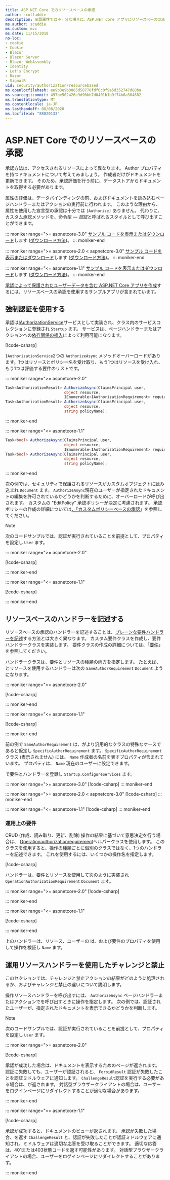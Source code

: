 ```yaml
---
title: ASP.NET Core でのリソースベースの承認
author: scottaddie
description: 承認属性では不十分な場合に、ASP.NET Core アプリにリソースベースの承認を実装する方法について説明します。
ms.author: scaddie
ms.custom: mvc
ms.date: 11/15/2018
no-loc:
- cookie
- Cookie
- Blazor
- Blazor Server
- Blazor WebAssembly
- Identity
- Let's Encrypt
- Razor
- SignalR
uid: security/authorization/resourcebased
ms.openlocfilehash: ee9b3e9b0085d58778fdf0c0f9a5d352747d88ba
ms.sourcegitcommit: 497be502426e9d90bb7d0401b1b9f74b6a384682
ms.translationtype: MT
ms.contentlocale: ja-JP
ms.lasthandoff: 08/08/2020
ms.locfileid: "88020133"
---
```

# <a name="resource-based-authorization-in-aspnet-core"></a>ASP.NET Core でのリソースベースの承認

承認方法は、アクセスされるリソースによって異なります。 Author プロパティを持つドキュメントについて考えてみましょう。 作成者だけがドキュメントを更新できます。 そのため、承認評価を行う前に、データストアからドキュメントを取得する必要があります。

属性の評価は、データバインディングの前、およびドキュメントを読み込むページハンドラーまたはアクションの実行前に行われます。 このような理由から、属性を使用した宣言型の承認は十分では `[Authorize]` ありません。 代わりに、カスタム承認メソッドを、命令型 &mdash; *認証*と呼ばれるスタイルとして呼び出すことができます。

::: moniker range=">= aspnetcore-3.0"
[サンプル コードを表示またはダウンロード](https://github.com/dotnet/AspNetCore.Docs/tree/master/aspnetcore/security/authorization/resourcebased/samples/3_0)します ([ダウンロード方法](xref:index#how-to-download-a-sample))。
::: moniker-end

 ::: moniker range=">= aspnetcore-2.0 < aspnetcore-3.0"
[サンプル コードを表示またはダウンロード](https://github.com/dotnet/AspNetCore.Docs/tree/master/aspnetcore/security/authorization/resourcebased/samples/2_2)します ([ダウンロード方法](xref:index#how-to-download-a-sample))。
::: moniker-end

::: moniker range="<= aspnetcore-1.1"
[サンプル コードを表示またはダウンロード](https://github.com/dotnet/AspNetCore.Docs/tree/master/aspnetcore/security/authorization/resourcebased/samples/1_1)します ([ダウンロード方法](xref:index#how-to-download-a-sample))。
::: moniker-end

[承認によって保護されたユーザーデータを含む ASP.NET Core アプリを作成](xref:security/authorization/secure-data)するには、リソースベースの承認を使用するサンプルアプリが含まれています。

## <a name="use-imperative-authorization"></a>強制認証を使用する

承認は[IAuthorizationService](/dotnet/api/microsoft.aspnetcore.authorization.iauthorizationservice)サービスとして実装され、クラス内のサービスコレクションに登録され `Startup` ます。 サービスは、ページハンドラーまたはアクションへの[依存関係の挿入](xref:fundamentals/dependency-injection)によって利用可能になります。

[!code-csharp[](resourcebased/samples/3_0/ResourceBasedAuthApp2/Controllers/DocumentController.cs?name=snippet_IAuthServiceDI&highlight=6)]

`IAuthorizationService`2つの `AuthorizeAsync` メソッドオーバーロードがあります。1つはリソースとポリシー名を受け取り、もう1つはリソースを受け入れ、もう1つは評価する要件のリストです。

::: moniker range=">= aspnetcore-2.0"

```csharp
Task<AuthorizationResult> AuthorizeAsync(ClaimsPrincipal user,
                          object resource,
                          IEnumerable<IAuthorizationRequirement> requirements);
Task<AuthorizationResult> AuthorizeAsync(ClaimsPrincipal user,
                          object resource,
                          string policyName);
```

::: moniker-end

::: moniker range="<= aspnetcore-1.1"

```csharp
Task<bool> AuthorizeAsync(ClaimsPrincipal user,
                          object resource,
                          IEnumerable<IAuthorizationRequirement> requirements);
Task<bool> AuthorizeAsync(ClaimsPrincipal user,
                          object resource,
                          string policyName);
```

::: moniker-end

<a name="security-authorization-resource-based-imperative"></a>

次の例では、セキュリティで保護されるリソースがカスタムオブジェクトに読み込まれ `Document` ます。 `AuthorizeAsync`現在のユーザーが指定されたドキュメントの編集を許可されているかどうかを判断するために、オーバーロードが呼び出されます。 カスタムの "EditPolicy" 承認ポリシーが決定に考慮されます。 承認ポリシーの作成の詳細については[、「カスタムポリシーベースの承認](xref:security/authorization/policies)」を参照してください。

> [!NOTE]
> 次のコードサンプルでは、認証が実行されていることを前提として、プロパティを設定し `User` ます。

::: moniker range=">= aspnetcore-2.0"

[!code-csharp[](resourcebased/samples/3_0/ResourceBasedAuthApp2/Pages/Document/Edit.cshtml.cs?name=snippet_DocumentEditHandler)]

::: moniker-end

::: moniker range="<= aspnetcore-1.1"

[!code-csharp[](resourcebased/samples/1_1/ResourceBasedAuthApp1/Controllers/DocumentController.cs?name=snippet_DocumentEditAction)]

::: moniker-end

## <a name="write-a-resource-based-handler"></a>リソースベースのハンドラーを記述する

リソースベースの承認のハンドラーを記述することは、[プレーンな要件ハンドラーを記述](xref:security/authorization/policies#security-authorization-policies-based-authorization-handler)する方法とは大きく異なります。 カスタム要件クラスを作成し、要件ハンドラークラスを実装します。 要件クラスの作成の詳細については、「[要件](xref:security/authorization/policies#requirements)」を参照してください。

ハンドラークラスは、要件とリソースの種類の両方を指定します。 たとえば、とリソースを使用するハンドラーは次の `SameAuthorRequirement` `Document` ようになります。

::: moniker range=">= aspnetcore-2.0"

[!code-csharp[](resourcebased/samples/3_0/ResourceBasedAuthApp2/Services/DocumentAuthorizationHandler.cs?name=snippet_HandlerAndRequirement)]

::: moniker-end

::: moniker range="<= aspnetcore-1.1"

[!code-csharp[](resourcebased/samples/1_1/ResourceBasedAuthApp1/Services/DocumentAuthorizationHandler.cs?name=snippet_HandlerAndRequirement)]

::: moniker-end

前の例で `SameAuthorRequirement` は、がより汎用的なクラスの特殊なケースであると仮定し `SpecificAuthorRequirement` ます。 `SpecificAuthorRequirement`クラス (表示されません) には、 `Name` 作成者の名前を表すプロパティが含まれています。 プロパティは、 `Name` 現在のユーザーに設定できます。

で要件とハンドラーを登録し `Startup.ConfigureServices` ます。

::: moniker range=">= aspnetcore-3.0"
[!code-csharp[](resourcebased/samples/3_0/ResourceBasedAuthApp2/Startup.cs?name=snippet_ConfigureServicesSample&highlight=4-8,10)]
::: moniker-end

 ::: moniker range=">= aspnetcore-2.0 < aspnetcore-3.0"
[!code-csharp[](resourcebased/samples/2_2/ResourceBasedAuthApp2/Startup.cs?name=snippet_ConfigureServicesSample&highlight=3-7,9)]
::: moniker-end

::: moniker range="<= aspnetcore-1.1"
[!code-csharp[](resourcebased/samples/1_1/ResourceBasedAuthApp1/Startup.cs?name=snippet_ConfigureServicesSample&highlight=3-7,9)]
::: moniker-end

### <a name="operational-requirements"></a>運用上の要件

CRUD (作成、読み取り、更新、削除) 操作の結果に基づいて意思決定を行う場合は、 [Operationauthorizationrequirement](/dotnet/api/microsoft.aspnetcore.authorization.infrastructure.operationauthorizationrequirement)ヘルパークラスを使用します。 このクラスを使用すると、操作の種類ごとに個別のクラスではなく、1つのハンドラーを記述できます。 これを使用するには、いくつかの操作名を指定します。

[!code-csharp[](resourcebased/samples/3_0/ResourceBasedAuthApp2/Services/DocumentAuthorizationCrudHandler.cs?name=snippet_OperationsClass)]

ハンドラーは、要件とリソースを使用して次のように実装され `OperationAuthorizationRequirement` `Document` ます。

 ::: moniker range=">= aspnetcore-2.0"
[!code-csharp[](resourcebased/samples/3_0/ResourceBasedAuthApp2/Services/DocumentAuthorizationCrudHandler.cs?name=snippet_Handler)]

::: moniker-end

::: moniker range="<= aspnetcore-1.1"

[!code-csharp[](resourcebased/samples/1_1/ResourceBasedAuthApp1/Services/DocumentAuthorizationCrudHandler.cs?name=snippet_Handler)]

::: moniker-end

上のハンドラーは、リソース、ユーザーの id、および要件のプロパティを使用して操作を検証し `Name` ます。

## <a name="challenge-and-forbid-with-an-operational-resource-handler"></a>運用リソースハンドラーを使用したチャレンジと禁止

このセクションでは、チャレンジと禁止アクションの結果がどのように処理されるか、およびチャレンジと禁止の違いについて説明します。

操作リソースハンドラーを呼び出すには、 `AuthorizeAsync` ページハンドラーまたはアクションでを呼び出すときに操作を指定します。 次の例では、認証されたユーザーが、指定されたドキュメントを表示できるかどうかを判断します。

> [!NOTE]
> 次のコードサンプルでは、認証が実行されていることを前提として、プロパティを設定し `User` ます。

::: moniker range=">= aspnetcore-2.0"

[!code-csharp[](resourcebased/samples/3_0/ResourceBasedAuthApp2/Pages/Document/View.cshtml.cs?name=snippet_DocumentViewHandler&highlight=10-11)]

承認が成功した場合は、ドキュメントを表示するためのページが返されます。 認証に失敗しても、ユーザーが認証されると、 `ForbidResult` 認証が失敗したことを認証ミドルウェアに通知します。 `ChallengeResult`認証を実行する必要がある場合は、が返されます。 対話型ブラウザークライアントの場合は、ユーザーをログインページにリダイレクトすることが適切な場合があります。

::: moniker-end

::: moniker range="<= aspnetcore-1.1"

[!code-csharp[](resourcebased/samples/1_1/ResourceBasedAuthApp1/Controllers/DocumentController.cs?name=snippet_DocumentViewAction&highlight=11-12)]

承認が成功すると、ドキュメントのビューが返されます。 承認が失敗した場合、を返す `ChallengeResult` と、認証が失敗したことが認証ミドルウェアに通知され、ミドルウェアは適切な応答を受け取ることができます。 適切な応答は、401または403状態コードを返す可能性があります。 対話型ブラウザークライアントの場合、ユーザーをログインページにリダイレクトすることがあります。

::: moniker-end
